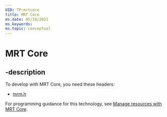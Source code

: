 ```yaml
---
UID: TP:mrtcore
title: MRT Core
ms.date: 05/18/2021
ms.keywords: 
ms.topic: conceptual
---
```


# MRT Core

## -description

To develop with MRT Core, you need these headers:

* [mrm.h](../mrm/index.md)

For programming guidance for this technology, see [Manage resources with MRT Core](/windows/apps/project-reunion/mrtcore/mrtcore-overview).
